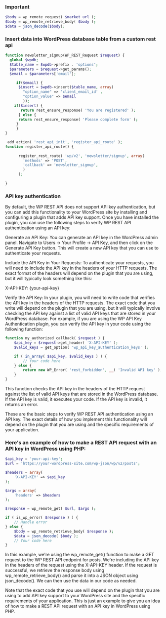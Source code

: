 ### Important

```php
$body = wp_remote_request( $market_url );
$body = wp_remote_retrieve_body( $body );
$data = json_decode($body);
```


### Insert data into WordPress database table from a custom rest api 

```php
function newsletter_signup(WP_REST_Request $request) {
  global $wpdb;
  $table_name = $wpdb->prefix . 'options';
  $parameters = $request->get_params();
  $email = $parameters['email'];

     if($email) {
      $insert = $wpdb->insert($table_name, array(
        "option_name" => 'client_email_id' ,
        "option_value" => $email
        ));
    if($insert) {
       return rest_ensure_response( 'You are registered' );
      } else {
      return rest_ensure_response( 'Please complete form' );
     }
     }
}

 add_action( 'rest_api_init', 'register_api_route' );
function register_api_route() {
  
      register_rest_route( 'wp/v2', 'newsletter/signup', array(
        'methods' => 'POST',
        'callback' => 'newsletter_signup',
        )
      );
           
}
```

### API key authentication
By default, the WP REST API does not support API key authentication, but you can add this functionality to your WordPress site by installing and configuring a plugin that adds API key support. Once you have installed the plugin, you can use the following steps to verify WP REST API authentication using an API key:

Generate an API Key: You can generate an API key in the WordPress admin panel. Navigate to Users -> Your Profile -> API Key, and then click on the Generate API Key button. This will create a new API key that you can use to authenticate your requests.

Include the API Key in Your Requests: To authenticate your requests, you will need to include the API key in the headers of your HTTP requests. The exact format of the headers will depend on the plugin that you are using, but it will typically look something like this:

X-API-KEY: {your-api-key}

Verify the API Key: In your plugin, you will need to write code that verifies the API key in the headers of the HTTP requests. The exact code that you write will depend on the plugin that you are using, but it will typically involve checking the API key against a list of valid API keys that are stored in your WordPress database.
For example, if you are using the WP API Key Authentication plugin, you can verify the API key in your code using the following function:

```php
function my_authorized_callback( $request ) {
    $api_key = $request->get_header( 'X-API-KEY' );
    $valid_keys = get_option( 'wp_api_key_authentication_keys' );

    if ( in_array( $api_key, $valid_keys ) ) {
        // Your code here
    } else {
        return new WP_Error( 'rest_forbidden', __( 'Invalid API key' ), array( 'status' => 401 ) );
    }
}
```
This function checks the API key in the headers of the HTTP request against the list of valid API keys that are stored in the WordPress database. If the API key is valid, it executes your code. If the API key is invalid, it returns an error.

These are the basic steps to verify WP REST API authentication using an API key. The exact details of how you implement this functionality will depend on the plugin that you are using and the specific requirements of your application.

### Here's an example of how to make a REST API request with an API key in WordPress using PHP:

```php
$api_key = 'your-api-key';
$url = 'https://your-wordpress-site.com/wp-json/wp/v2/posts';

$headers = array(
    'X-API-KEY' => $api_key
);

$args = array(
    'headers' => $headers
);

$response = wp_remote_get( $url, $args );

if ( is_wp_error( $response ) ) {
    // Handle error
} else {
    $body = wp_remote_retrieve_body( $response );
    $data = json_decode( $body );
    // Your code here
}
```
In this example, we're using the wp_remote_get() function to make a GET request to the WP REST API endpoint for posts. We're including the API key in the headers of the request using the X-API-KEY header. If the request is successful, we retrieve the response body using wp_remote_retrieve_body() and parse it into a JSON object using json_decode(). We can then use the data in our code as needed.

Note that the exact code that you use will depend on the plugin that you are using to add API key support to your WordPress site and the specific requirements of your application. This is just an example to give you an idea of how to make a REST API request with an API key in WordPress using PHP.

